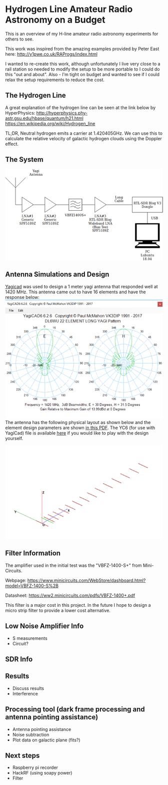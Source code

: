 
# Hydrogen Line Amateur Radio Astronomy on a Budget
This is an overview of my H-line amateur radio astronomy experiments for others to see.

This work was inspired from the amazing examples provided by Peter East here:
http://y1pwe.co.uk/RAProgs/index.html

I wanted to re-create this work, although unfortunately I live very close to a rail station so needed to modify the setup to be more portable to I could do this "out and about". Also - I'm tight on budget and wanted to see if I could relax the setup requirements to reduce the cost.

## The Hydrogen Line
A great explanation of the hydrogen line can be seen at the link below by HyperPhysics:
http://hyperphysics.phy-astr.gsu.edu/hbase/quantum/h21.html
https://en.wikipedia.org/wiki/Hydrogen_line

TL;DR, Neutral hydrogen emits a carrier at 1.420405GHz. We can use this to calculate the relative velocity of galactic hydrogen clouds using the Doppler effect.  

## The System

![SystemDiagram](/docs/RadioTelescopeSystemDiagram.png)


## Antenna Simulations and Design
[Yagicad](http://www.yagicad.com/yagicad/YagiCAD.htm) was used to design a 1 meter yagi antenna that responded well at 1420 MHz. This antenna came out to have 16 elements and have the response below:![Antenna Pattern](/AntennaV1Data/AntennaPattern.PNG)
The antenna has the following physical layout as shown below and the element design parameters are shown [in this PDF](/AntennaV1Data/CuOvereview.pdf). The YC6 (for use with YagiCad) file is available [here](/AntennaV1Data/DL6WU20_HLINEV1Cu.YC6) if you would like to play with the design yourself.

![Antenna Physical Layout](/AntennaV1Data/AntennaPlot.PNG)

## Filter Information
The amplifier used in the initial test was the "VBFZ-1400-S+" from Mini-Circuits.

Webpage: https://www.minicircuits.com/WebStore/dashboard.html?model=VBFZ-1400-S%2B

Datasheet: https://ww2.minicircuits.com/pdfs/VBFZ-1400+.pdf

This filter is a major cost in this project. In the future I hope to design a micro strip filter to provide a lower cost alternative.

## Low Noise Amplifier Info
- S measurements
- Circuit?

## SDR Info 

## Results
- Discuss results
- Interference

## Processing tool (dark frame processing and antenna pointing assistance)
- Antenna pointing assistance
- Noise subtraction
- Plot data on galactic plane (fits?)

## Next steps
- Raspberry pi recorder
- HackRF (using soapy power)
- Filter
